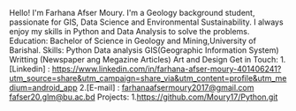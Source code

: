 Hello! I'm Farhana Afser Moury. I'm a Geology background student, passionate for GIS, Data Science and Environmental Sustainability. I always enjoy my skills in Python and Data Analysis to solve the problems.
Education:
          Bachelor of Science in Geology and Mining,University of Barishal.
Skills:
      Python
      Data analysis
      GIS(Geographic Information System)
      Writting (Newspaper ang Megazine Articles)
      Art and Design
Get in Touch:
      1.[Linkedin] : https://www.linkedin.com/in/farhana-afser-moury-401406241?utm_source=share&utm_campaign=share_via&utm_content=profile&utm_medium=android_app
      2.[E-mail] : farhanaafsermoury2017@gmail.com
                   fafser20.glm@bu.ac.bd
Projects:
          1.https://github.com/Moury17/Python.git
      
